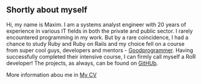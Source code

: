 ## Shortly about myself

Hi, my name is Maxim. I am a systems analyst engineer with 20 years of experience in various IT fields in both the private and public sector. I rarely encountered programming in my work. But by a rare coincidence, I had a chance to study Ruby and Ruby on Rails and my choice fell on a course from super cool guys, developers and mentors - [Goodprogrammer](https://goodprogrammer.ru). Having successfully completed their intensive course, I can firmly call myself a RoR developer! The projects, as always, can be found on [GitHUb](https://github.com/ukrmaxim?tab=repositories).

More information abou me in [My CV](https://ukrmaxim.github.io/cv/)
